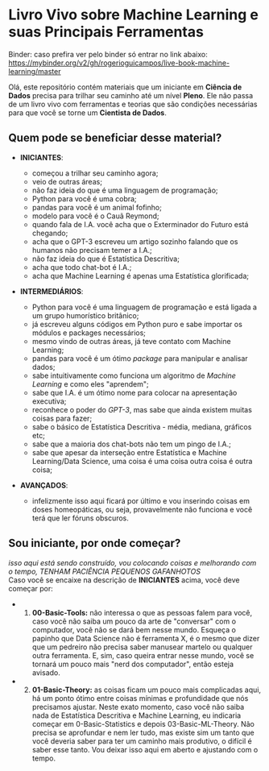# Livro Vivo sobre Machine Learning e suas Principais Ferramentas

Binder: caso prefira ver pelo binder só entrar no link abaixo:<br>
https://mybinder.org/v2/gh/rogerioguicampos/live-book-machine-learning/master

Olá, este repositório contém materiais que um iniciante em **Ciência de Dados** precisa para trilhar seu caminho até um nível **Pleno**. Ele não passa de um livro vivo com ferramentas e teorias que são condições necessárias para que você se torne um **Cientista de Dados**.

## Quem pode se beneficiar desse material?
- **INICIANTES**: 
  - começou a trilhar seu caminho agora; 
  - veio de outras áreas;
  - não faz ideia do que é uma linguagem de programação;
  - Python para você é uma cobra;
  - pandas para você é um animal fofinho;
  - modelo para você é o Cauã Reymond;
  - quando fala de I.A. você acha que o Exterminador do Futuro está chegando;
  - acha que o GPT-3 escreveu um artigo sozinho falando que os humanos não precisam temer a I.A.;
  - não faz ideia do que é Estatística Descritiva;
  - acha que todo chat-bot é I.A.;
  - acha que Machine Learning é apenas uma Estatística glorificada;<br>
  
- **INTERMEDIÁRIOS**:
  - Python para você é uma linguagem de programação e está ligada a um grupo humorístico britânico;
  - já escreveu alguns códigos em Python puro e sabe importar os módulos e packages necessários;
  - mesmo vindo de outras áreas, já teve contato com Machine Learning;
  - pandas para você é um ótimo *package* para manipular e analisar dados;
  - sabe intuitivamente como funciona um algoritmo de *Machine Learning* e como eles "aprendem";
  - sabe que I.A. é um ótimo nome para colocar na apresentação executiva;
  - reconhece o poder do *GPT-3*, mas sabe que ainda existem muitas coisas para fazer;
  - sabe o básico de Estatística Descritiva - média, mediana, gráficos etc;
  - sabe que a maioria dos chat-bots não tem um pingo de I.A.;
  - sabe que apesar da interseção entre Estatística e Machine Learning/Data Science, uma coisa é uma coisa outra coisa é outra coisa;
  
- **AVANÇADOS**:
  - infelizmente isso aqui ficará por último e vou inserindo coisas em doses homeopáticas, ou seja, provavelmente não funciona e você terá que ler fóruns obscuros.
  
## Sou iniciante, por onde começar?
*isso aqui está sendo construído, vou colocando coisas e melhorando com o tempo, TENHAM PACIÊNCIA PEQUENOS GAFANHOTOS*<br>
Caso você se encaixe na descrição de **INICIANTES** acima, você deve começar por:

- 1) **00-Basic-Tools:** não interessa o que as pessoas falem para você, caso você não saiba um pouco da arte de "conversar" com o computador, você não se dará bem nesse mundo. Esqueça o papinho que Data Science não é ferramenta X, é o mesmo que dizer que um pedreiro não precisa saber manusear martelo ou qualquer outra ferramenta. E, sim, caso queira entrar nesse mundo, você se tornará um pouco mais "nerd dos computador", então esteja avisado.

- 2) **01-Basic-Theory:** as coisas ficam um pouco mais complicadas aqui, há um ponto ótimo entre coisas mínimas e profundidade que nós precisamos ajustar. Neste exato momento, caso você não saiba nada de Estatística Descritiva e Machine Learning, eu indicaria começar em 0-Basic-Statistics e depois 03-Basic-ML-Theory. Não precisa se aprofundar e nem ler tudo, mas existe sim um tanto que você deveria saber para ter um caminho mais produtivo, o difícil é saber esse tanto. Vou deixar isso aqui em aberto
e ajustando com o tempo.
